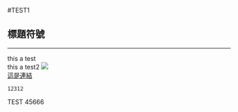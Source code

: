 #TEST1
## 標題符號
---
this a test<br>
this a test2
![](https://upload.wikimedia.org/wikipedia/commons/thumb/c/c2/GitHub_Invertocat_Logo.svg/800px-GitHub_Invertocat_Logo.svg.png)<br>
[這是連結](https://upload.wikimedia.org/wikipedia/commons/thumb/c/c2/GitHub_Invertocat_Logo.svg/800px-GitHub_Invertocat_Logo.svg.png)
```
12312
```
TEST
45666